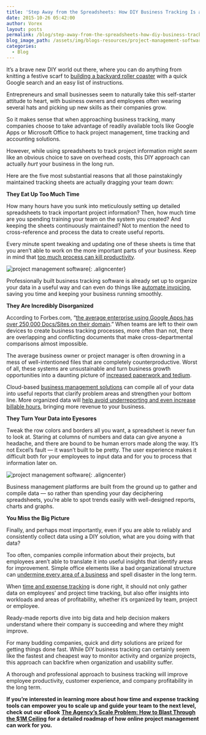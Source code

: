 ```yaml
---
title: 'Step Away from the Spreadsheets: How DIY Business Tracking Is a Business Fail'
date: 2015-10-26 05:42:00
author: Vorex
layout: posts
permalink: /blog/step-away-from-the-spreadsheets-how-diy-business-tracking-is-a-business-fail/
blog_image_path: /assets/img/blogs-resources/project-management-software-4.jpg
categories:
  - Blog
---
```



It’s a brave new DIY world out there, where you can do anything from knitting a festive scarf to [building a backyard roller coaster](http://www.wired.co.uk/magazine/archive/2014/11/how-to/how-to-build-a-backyard-roller-coaster) with a quick Google search and an easy list of instructions.

Entrepreneurs and small businesses seem to naturally take this self-starter attitude to heart, with business owners and employees often wearing several hats and picking up new skills as their companies grow.<!--more-->

So it makes sense that when approaching business tracking, many companies choose to take advantage of readily available tools like Google Apps or Microsoft Office to hack project management, time tracking and accounting solutions.

However, while using spreadsheets to track project information might *seem* like an obvious choice to save on overhead costs, this DIY approach can actually *hurt* your business in the long run.

Here are the five most substantial reasons that all those painstakingly maintained tracking sheets are actually dragging your team down:

**They Eat Up Too Much Time**

How many hours have you sunk into meticulously setting up detailed spreadsheets to track important project information? Then, how much time are you spending training your team on the system you created? And keeping the sheets continuously maintained? Not to mention the need to cross-reference and process the data to create useful reports.

Every minute spent tweaking and updating one of these sheets is time that you aren’t able to work on the more important parts of your business. Keep in mind that [too much process can kill productivity](http://www.fastcompany.com/1837301/5-ways-process-killing-your-productivity).

![project management software](http://i641.photobucket.com/albums/uu134/LeBarron/tumblr_m4ee1n0ujw1r04fupo1_500.gif){: .aligncenter}

Professionally built business tracking software is already set up to organize your data in a useful way and can even do things like [automate invoicing](http://www.vorex.com/product/billing-invoicing-tracking/), saving you time and keeping your business running smoothly.

**They Are Incredibly Disorganized**

According to Forbes.com, “[the average enterprise using Google Apps has over 250,000 Docs/Sites on their domain](http://www.forbes.com/sites/ciocentral/2012/06/01/google-apps-by-the-numbers/).” When teams are left to their own devices to create business tracking processes, more often than not, there are overlapping and conflicting documents that make cross-departmental comparisons almost impossible.

The average business owner or project manager is often drowning in a mess of well-intentioned files that are completely counterproductive. Worst of all, these systems are unsustainable and turn business growth opportunities into a daunting picture of [increased paperwork and tedium](http://testcollab.com/wp-content/uploads/2012/09/spreadsheet_comic.gif).

Cloud-based [business management solutions](http://www.vorex.com/solutions/) can compile all of your data into useful reports that clarify problem areas and strengthen your bottom line. More organized data will [help avoid underreporting and even increase billable hours](http://www.vorex.com/how-one-company-increased-margins-with-improved-time-tracking-billing/), bringing more revenue to your business.

**They Turn Your Data into Eyesores**

Tweak the row colors and borders all you want, a spreadsheet is never fun to look at. Staring at columns of numbers and data can give anyone a headache, and there are bound to be human errors made along the way. It’s not Excel’s fault — it wasn’t built to be pretty. The user experience makes it difficult both for your employees to input data and for you to process that information later on.

![project management software](http://i.imgur.com/LJ7OJRR.gif){: .aligncenter}

Business management platforms are built from the ground up to gather and compile data — so rather than spending your day deciphering spreadsheets, you’re able to spot trends easily with well-designed reports, charts and graphs.

**You Miss the Big Picture**

Finally, and perhaps most importantly, even if you are able to reliably and consistently collect data using a DIY solution, what are you doing with that data?

Too often, companies compile information about their projects, but employees aren’t able to translate it into useful insights that identify areas for improvement. Simple office elements like a bad organizational structure can [undermine every area of a business](http://smallbusiness.chron.com/happens-bad-organizational-structure-business-22934.html) and spell disaster in the long term.

When [time and expense tracking](http://www.vorex.com/product/time-expense-tracking/) is done right, it should not only gather data on employees’ and project time tracking, but also offer insights into workloads and areas of profitability, whether it’s organized by team, project or employee.

Ready-made reports dive into big data and help decision makers understand where their company is succeeding and where they might improve.

For many budding companies, quick and dirty solutions are prized for getting things done fast. While DIY business tracking can certainly seem like the fastest and cheapest way to monitor activity and organize projects, this approach can backfire when organization and usability suffer.

A thorough and professional approach to business tracking will improve employee productivity, customer experience, and company profitability in the long term.

**If you’re interested in learning more about how time and expense tracking tools can empower you to scale up and guide your team to the next level, check out our eBook** [**The Agency’s Scale Problem: How to Blast Through the $1M Ceiling**](http://vorex.hs-sites.com/agency-scale-ebook?__hstc=100746398.b2843db0333d5242d1d7cad84e1e93d1.1428948442272.1444083980494.1444243665523.86&amp;__hssc=100746398.5.1444243665523&amp;__hsfp=3666326852) **for a detailed roadmap of how online project management can work for you.**